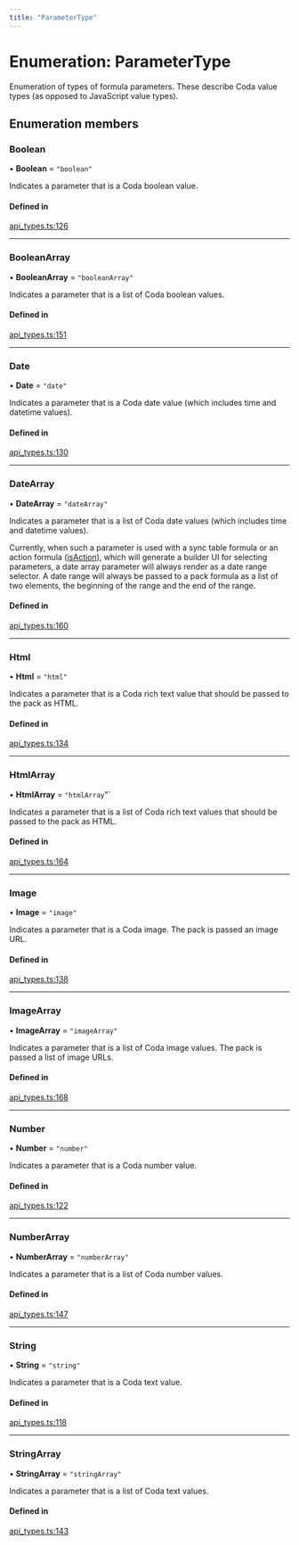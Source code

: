 ```yaml
---
title: "ParameterType"
---
```

# Enumeration: ParameterType

Enumeration of types of formula parameters. These describe Coda value types (as opposed to JavaScript value types).

## Enumeration members

### Boolean

• **Boolean** = `"boolean"`

Indicates a parameter that is a Coda boolean value.

#### Defined in

[api_types.ts:126](https://github.com/coda/packs-sdk/blob/main/api_types.ts#L126)

___

### BooleanArray

• **BooleanArray** = `"booleanArray"`

Indicates a parameter that is a list of Coda boolean values.

#### Defined in

[api_types.ts:151](https://github.com/coda/packs-sdk/blob/main/api_types.ts#L151)

___

### Date

• **Date** = `"date"`

Indicates a parameter that is a Coda date value (which includes time and datetime values).

#### Defined in

[api_types.ts:130](https://github.com/coda/packs-sdk/blob/main/api_types.ts#L130)

___

### DateArray

• **DateArray** = `"dateArray"`

Indicates a parameter that is a list of Coda date values (which includes time and datetime values).

Currently, when such a parameter is used with a sync table formula or an action formula ([isAction](../interfaces/EmptyFormulaDef.md#isaction)),
which will generate a builder UI for selecting parameters, a date array parameter will always render
as a date range selector. A date range will always be passed to a pack formula as a list of two
elements, the beginning of the range and the end of the range.

#### Defined in

[api_types.ts:160](https://github.com/coda/packs-sdk/blob/main/api_types.ts#L160)

___

### Html

• **Html** = `"html"`

Indicates a parameter that is a Coda rich text value that should be passed to the pack as HTML.

#### Defined in

[api_types.ts:134](https://github.com/coda/packs-sdk/blob/main/api_types.ts#L134)

___

### HtmlArray

• **HtmlArray** = `"htmlArray`"`

Indicates a parameter that is a list of Coda rich text values that should be passed to the pack as HTML.

#### Defined in

[api_types.ts:164](https://github.com/coda/packs-sdk/blob/main/api_types.ts#L164)

___

### Image

• **Image** = `"image"`

Indicates a parameter that is a Coda image. The pack is passed an image URL.

#### Defined in

[api_types.ts:138](https://github.com/coda/packs-sdk/blob/main/api_types.ts#L138)

___

### ImageArray

• **ImageArray** = `"imageArray"`

Indicates a parameter that is a list of Coda image values. The pack is passed a list of image URLs.

#### Defined in

[api_types.ts:168](https://github.com/coda/packs-sdk/blob/main/api_types.ts#L168)

___

### Number

• **Number** = `"number"`

Indicates a parameter that is a Coda number value.

#### Defined in

[api_types.ts:122](https://github.com/coda/packs-sdk/blob/main/api_types.ts#L122)

___

### NumberArray

• **NumberArray** = `"numberArray"`

Indicates a parameter that is a list of Coda number values.

#### Defined in

[api_types.ts:147](https://github.com/coda/packs-sdk/blob/main/api_types.ts#L147)

___

### String

• **String** = `"string"`

Indicates a parameter that is a Coda text value.

#### Defined in

[api_types.ts:118](https://github.com/coda/packs-sdk/blob/main/api_types.ts#L118)

___

### StringArray

• **StringArray** = `"stringArray"`

Indicates a parameter that is a list of Coda text values.

#### Defined in

[api_types.ts:143](https://github.com/coda/packs-sdk/blob/main/api_types.ts#L143)
